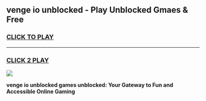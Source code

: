 
## venge io unblocked - Play Unblocked Gmaes & Free
<h3>
<a href="https://news.freeplayer.one?title=venge_io_unblocked&ref=23F">CLICK TO PLAY</a></h3>
<hr>

<h3>
<a href="https://news.freeplayer.one?title=venge_io_unblocked&ref=23F">CLICK 2 PLAY</a>
  
</h3>

<a href="https://news.freeplayer.one?title=venge_io_unblocked&ref=23F/"><img src="https://clearcache.store/games.png"></a>


**venge io unblocked games unblocked: Your Gateway to Fun and Accessible Online Gaming**
